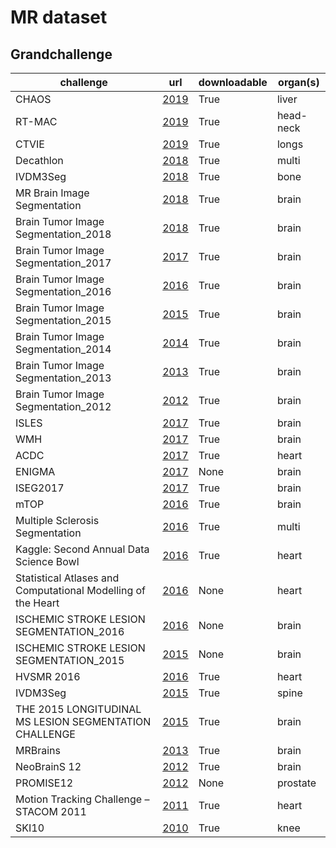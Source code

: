# MR dataset
## Grandchallenge
| challenge | url | downloadable | organ(s) |
| - | - | - | - |
| CHAOS | [2019](https://zenodo.org/record/3431873#.XcAlSUEzbCI) | True | liver |
| RT-MAC | [2019](http://aapmchallenges.cloudapp.net/competitions/34#participate) | True | head-neck |
| CTVIE | [2019](http://aapmchallenges.cloudapp.net/competitions/35) | True | longs |
| Decathlon | [2018](https://drive.google.com/drive/folders/1HqEgzS8BV2c7xYNrZdEAnrHk7osJJ--2) | True | multi |
| IVDM3Seg | [2018](https://ivdm3seg.weebly.com/data.html) | True | bone |
| MR Brain Image Segmentation | [2018](https://mrbrains18.isi.uu.nl/data/) | True | brain |
| Brain Tumor Image Segmentation_2018 | [2018](https://www.med.upenn.edu/sbia/brats2018/data.html) | True | brain |
| Brain Tumor Image Segmentation_2017 | [2017](https://www.med.upenn.edu/sbia/brats2017/data.html) | True | brain |
| Brain Tumor Image Segmentation_2016 | [2016](https://www.med.upenn.edu/sbia/brats2016/data.html) | True | brain |
| Brain Tumor Image Segmentation_2015 | [2015](https://www.med.upenn.edu/sbia/brats2015/data.html) | True | brain |
| Brain Tumor Image Segmentation_2014 | [2014](https://www.med.upenn.edu/sbia/brats2014/data.html) | True | brain |
| Brain Tumor Image Segmentation_2013 | [2013](https://www.med.upenn.edu/sbia/brats2013/data.html) | True | brain |
| Brain Tumor Image Segmentation_2012 | [2012](https://www.med.upenn.edu/sbia/brats2012/data.html) | True | brain |
| ISLES | [2017](http://www.isles-challenge.org/ISLES2017/) | True | brain |
| WMH | [2017](https://wmh.isi.uu.nl/data/) | True | brain |
| ACDC | [2017](https://www.creatis.insa-lyon.fr/Challenge/acdc/organizers.html) | True | heart |
| ENIGMA | [2017](https://my.vanderbilt.edu/enigmacerebellum/) | None | brain |
| ISEG2017 | [2017](http://iseg2017.web.unc.edu/) | True | brain |
| mTOP | [2016](https://www.smir.ch/MTOP/Start2016) | True | brain |
| Multiple Sclerosis Segmentation | [2016](https://portal.fli-iam.irisa.fr/msseg-challenge/overview) | True | multi |
| Kaggle: Second Annual Data Science Bowl | [2016](https://www.kaggle.com/c/second-annual-data-science-bowl/data) | True | heart |
| Statistical Atlases and Computational Modelling of the Heart | [2016](http://www.doc.ic.ac.uk/~rkarim/la_lv_framework/wall/datasets.html) | None | heart |
| ISCHEMIC STROKE LESION SEGMENTATION_2016 | [2016](http://www.isles-challenge.org/ISLES2016/) | None | brain |
| ISCHEMIC STROKE LESION SEGMENTATION_2015 | [2015](http://www.isles-challenge.org/ISLES2015/) | None | brain |
| HVSMR 2016 | [2016](http://segchd.csail.mit.edu/data.html) | True | heart |
| IVDM3Seg | [2015](https://ivdm3seg.weebly.com/data.html) | True | spine |
| THE 2015 LONGITUDINAL MS LESION SEGMENTATION CHALLENGE | [2015](https://smart-stats-tools.org/lesion-challenge) | True | brain |
| MRBrains | [2013](https://mrbrains13.isi.uu.nl/downloads/) | True | brain |
| NeoBrainS 12 | [2012](https://neobrains12.isi.uu.nl) | True | brain |
| PROMISE12 | [2012](https://promise12.grand-challenge.org/Home/) | None | prostate |
| Motion Tracking Challenge – STACOM 2011 | [2011](http://stacom.cardiacatlas.org/motion-tracking-challenge/) | True | heart |
| SKI10 | [2010](http://www.ski10.org) | True | knee |
